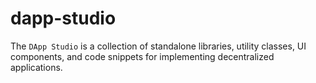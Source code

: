 # dapp-studio
The `DApp Studio` is a collection of standalone libraries, utility classes, UI components, and code snippets for implementing decentralized applications.
